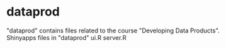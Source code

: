 dataprod
========

"dataprod" contains files related to the course "Developing Data Products".
Shinyapps files in "dataprod\"
ui.R
server.R
